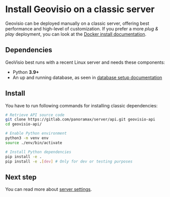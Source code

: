 # Install Geovisio on a classic server

Geovisio can be deployed manually on a classic server, offering best performance and high-level of customization. If you prefer a more _plug & play_ deployment, you can look at the [Docker install documentation](./14_Running_Docker.md).

## Dependencies

GeoVisio best runs with a recent Linux server and needs these components:

- Python __3.9+__
- An up and running database, as seen in [database setup documentation](./07_Database_setup.md)

## Install

You have to run following commands for installing classic dependencies:

```bash
# Retrieve API source code
git clone https://gitlab.com/panoramax/server/api.git geovisio-api
cd geovisio-api/

# Enable Python environment
python3 -m venv env
source ./env/bin/activate

# Install Python dependencies
pip install -e .
pip install -e .[dev] # Only for dev or testing purposes
```

## Next step

You can read more about [server settings](./11_Server_settings.md).
